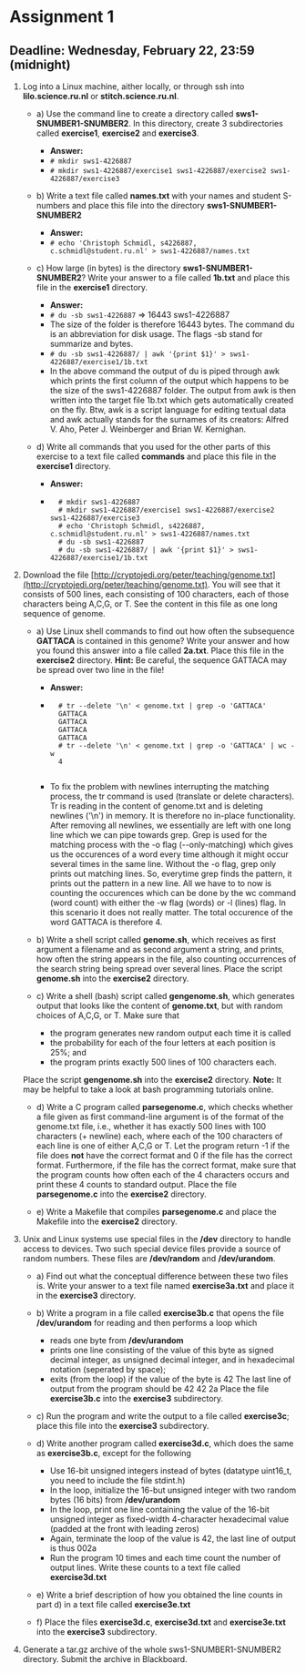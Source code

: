 # Assignment 1

## Deadline: Wednesday, February 22, 23:59 (midnight)

1. Log into a Linux machine, aither locally, or through ssh into **lilo.science.ru.nl** or **stitch.science.ru.nl**.

	* a) Use the command line to create a directory called **sws1-SNUMBER1-SNUMBER2**. In this directory, create 3 subdirectories called **exercise1**, **exercise2** and **exercise3**.
		* **Answer:**
		* `# mkdir sws1-4226887`
		* `# mkdir sws1-4226887/exercise1 sws1-4226887/exercise2 sws1-4226887/exercise3`

	* b) Write a text file called **names.txt** with your names and student S-numbers and place this file into the directory **sws1-SNUMBER1-SNUMBER2**
		* **Answer:**
		* `# echo 'Christoph Schmidl, s4226887, c.schmidl@student.ru.nl' > sws1-4226887/names.txt`

	* c) How large (in bytes) is the directory **sws1-SNUMBER1-SNUMBER2**? Write your answer to a file called **1b.txt** and place this file in the **exercise1** directory.
		* **Answer:**
		* `# du -sb sws1-4226887` => 16443	sws1-4226887
		* The size of the folder is therefore 16443 bytes. The command du is an abbreviation for disk usage. The flags -sb stand for summarize and bytes.
		* `# du -sb sws1-4226887/ | awk '{print $1}' > sws1-4226887/exercise1/1b.txt`
		* In the above command the output of du is piped through awk which prints the first column of the output which happens to be the size of the sws1-4226887 folder. The output from awk is then written into the target file 1b.txt which gets automatically created on the fly. Btw, awk is a script language for editing textual data and awk actually stands for the surnames of its creators: Alfred V. Aho, Peter J. Weinberger and Brian W. Kernighan.

	* d) Write all commands that you used for the other parts of this exercise to a text file called **commands** and place this file in the **exercise1** directory.
		+ **Answer:**
		* ```
			# mkdir sws1-4226887
			# mkdir sws1-4226887/exercise1 sws1-4226887/exercise2 sws1-4226887/exercise3
			# echo 'Christoph Schmidl, s4226887, c.schmidl@student.ru.nl' > sws1-4226887/names.txt
			# du -sb sws1-4226887
			# du -sb sws1-4226887/ | awk '{print $1}' > sws1-4226887/exercise1/1b.txt
			```

2. Download the file [http://cryptojedi.org/peter/teaching/genome.txt](http://cryptojedi.org/peter/teaching/genome.txt). You will see that it consists of 500 lines, each consisting of 100 characters, each of those characters being A,C,G, or T. See the content in this file as one long sequence of genome.

	* a) Use Linux shell commands to find out how often the subsequence **GATTACA** is contained in this genome? Write your answer and how you found this answer into a file called **2a.txt**. Place this file in the **exercise2** directory. **Hint:** Be careful, the sequence GATTACA may be spread over two line in the file!
		* **Answer:**
		* ```
			# tr --delete '\n' < genome.txt | grep -o 'GATTACA'
			GATTACA
			GATTACA
			GATTACA
			GATTACA
			# tr --delete '\n' < genome.txt | grep -o 'GATTACA' | wc -w
			4
			
		* To fix the problem with newlines interrupting the matching process, the tr command is used (translate or delete characters). Tr is reading in the content of genome.txt and is deleting newlines ('\n') in memory. It is therefore no in-place functionality. After removing all newlines, we essentially are left with one long line which we can pipe towards grep. Grep is used for the matching process with the -o flag (--only-matching) which gives us the occurences of a word every time although it might occur several times in the same line. Without the -o flag, grep only prints out matching lines. So, everytime grep finds the pattern, it prints out the pattern in a new line. All we have to to now is counting the occurences which can be done by the wc command (word count) with either the -w flag (words) or -l (lines) flag. In this scenario it does not really matter. The total occurence of the word GATTACA is therefore 4. 

	* b) Write a shell script called **genome.sh**, which receives as first argument a filename and as second argument a string, and prints, how often the string appears in the file, also counting occurrences of the search string being spread over several lines. Place the script **genome.sh** into the **exercise2** directory.

	* c) Write a shell (bash) script called **gengenome.sh**, which generates output that looks like the content of **genome.txt**, but with random choices of A,C,G, or T. Make sure that 
		* the program generates new random output each time it is called
		* the probability for each of the four letters at each position is 25%; and
		* the program prints exactly 500 lines of 100 characters each.

	Place the script **gengenome.sh** into the **exercise2** directory. **Note:** It may be helpful to take a look at bash programming tutorials online.

	* d) Write a C program called **parsegenome.c**, which checks whether a file given as first command-line argument is of the format of the genome.txt file, i.e., whether it has exactly 500 lines with 100 characters (+ newline) each, where each of the 100 characters of each line is one of either A,C,G or T. Let the program return -1 if the file does **not** have the correct format and 0 if the file has the correct format. Furthermore, if the file has the correct format, make sure that the program counts how often each of the 4 characters occurs and print these 4 counts to standard output. Place the file **parsegenome.c** into the **exercise2** directory.

	* e) Write a Makefile that compiles **parsegenome.c** and place the Makefile into the **exercise2** directory.

3. Unix and Linux systems use special files in the **/dev** directory to handle access to devices. Two such special device files provide a source of random numbers. These files are **/dev/random** and **/dev/urandom**.

	* a) Find out what the conceptual difference between these two files is. Write your answer to a text file named **exercise3a.txt** and place it in the **exercise3** directory.

	* b) Write a program in a file called **exercise3b.c** that opens the file **/dev/urandom** for reading and then performs a loop which
		* reads one byte from **/dev/urandom**
		* prints one line consisting of the value of this byte as signed decimal integer, as unsigned decimal integer, and in hexadecimal notation (seperated by space);
		* exits (from the loop) if the value of the byte is 42
	The last line of output from the program should be 42 42 2a
	Place the file **exercise3b.c** into the **exercise3** subdirectory.

	* c) Run the program and write the output to a file called **exercise3c**; place this file into the **exercise3** subdirectory.

	* d) Write another program called **exercise3d.c**, which does the same as **exercise3b.c**, except for the following
		* Use 16-bit unsigned integers instead of bytes (datatype uint16_t, you need to include the file stdint.h)
		* In the loop, initialize the 16-but unsigned integer with two random bytes (16 bits) from **/dev/urandom**
		* In the loop, print one line containing the value of the 16-bit unsigned integer as fixed-width 4-character hexadecimal value (padded at the front with leading zeros)
		* Again, terminate the loop of the value is 42, the last line of output is thus 002a
		* Run the program 10 times and each time count the number of output lines. Write these counts to a text file called **exercise3d.txt**
	* e) Write a brief description of how you obtained the line counts in part d) in a text file called **exercise3e.txt**
	
	* f) Place the files **exercise3d.c**, **exercise3d.txt** and **exercise3e.txt** into the **exercise3** subdirectory.

4. Generate a tar.gz archive of the whole sws1-SNUMBER1-SNUMBER2 directory. Submit the archive in Blackboard.		











